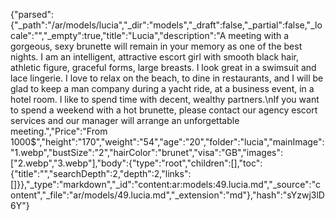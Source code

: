 {"parsed":{"_path":"/ar/models/lucia","_dir":"models","_draft":false,"_partial":false,"_locale":"","_empty":true,"title":"Lucia","description":"A meeting with a gorgeous, sexy brunette will remain in your memory as one of the best nights. I am an intelligent, attractive escort girl with smooth black hair, athletic figure, graceful forms, large breasts. I look great in a swimsuit and lace lingerie. I love to relax on the beach, to dine in restaurants, and I will be glad to keep a man company during a yacht ride, at a business event, in a hotel room. I like to spend time with decent, wealthy partners.\nIf you want to spend a weekend with a hot brunette, please contact our agency escort services and our manager will arrange an unforgettable meeting.","Price":"From 1000$","height":"170","weight":"54","age":"20","folder":"lucia","mainImage":"1.webp","bustSize":"2","hairColor":"brunet","visa":"GB","images":["2.webp","3.webp"],"body":{"type":"root","children":[],"toc":{"title":"","searchDepth":2,"depth":2,"links":[]}},"_type":"markdown","_id":"content:ar:models:49.lucia.md","_source":"content","_file":"ar/models/49.lucia.md","_extension":"md"},"hash":"sYzwj3lD6Y"}